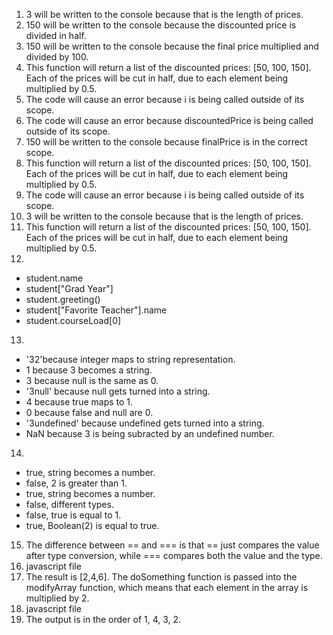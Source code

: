 1. 3 will be written to the console because that is the length of prices.
2. 150 will be written to the console because the discounted price is divided in half.
3. 150 will be written to the console because the final price multiplied and divided by 100.
4. This function will return a list of the discounted prices: [50, 100, 150]. Each of the prices will be cut in half, due to each element being multiplied by 0.5.
5. The code will cause an error because i is being called outside of its scope.
6. The code will cause an error because discountedPrice is being called outside of its scope.
7. 150 will be written to the console because finalPrice is in the correct scope.
8. This function will return a list of the discounted prices: [50, 100, 150]. Each of the prices will be cut in half, due to each element being multiplied by 0.5.
9. The code will cause an error because i is being called outside of its scope.
10. 3 will be written to the console because that is the length of prices.
11. This function will return a list of the discounted prices: [50, 100, 150]. Each of the prices will be cut in half, due to each element being multiplied by 0.5.
12. 
  - student.name
  - student["Grad Year"]
  - student.greeting()
  - student["Favorite Teacher"].name
  - student.courseLoad[0]
13. 
  - '32'because integer maps to string representation.
  - 1 because 3 becomes a string.
  - 3 because null is the same as 0.
  - '3null' because null gets turned into a string.
  - 4 because true maps to 1.
  - 0 because false and null are 0.
  - '3undefined' because undefined gets turned into a string.
  - NaN because 3 is being subracted by an undefined number.
14. 
  - true, string becomes a number.
  - false, 2 is greater than 1.
  - true, string becomes a number.
  - false, different types.
  - false, true is equal to 1.
  - true, Boolean(2) is equal to true.

15. The difference between == and === is that == just compares the value after type conversion, while === compares both the value and the type.
16. javascript file
17. The result is [2,4,6]. The doSomething function is passed into the modifyArray function, which means that each element in the array is multiplied by 2. 
18. javascript file
19. The output is in the order of 1, 4, 3, 2.
